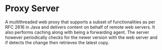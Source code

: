 # Proxy Server

A multithreaded web proxy that supports a subset of functionalities as per RFC 2616 in Java and delivers content on behalf of remote web servers. It also performs caching along with being a forwarding agent. The server however periodically checks for the newer version with the web server and if detects the change then retrieves the latest copy. 
